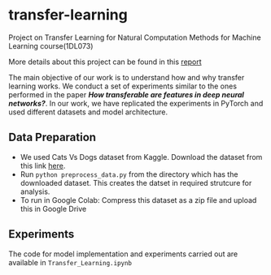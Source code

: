# transfer-learning
Project on Transfer Learning for Natural Computation Methods for Machine Learning course(1DL073)

More details about this project can be found in this [report](https://github.com/GirishShanmugam/transfer-learning/Report.pdf)

The main objective of our work is to understand how and why transfer learning works. We conduct a set of experiments similar to the ones performed in the paper ***How transferable are features in deep neural networks?***. In our work, we have replicated the experiments in PyTorch and used different datasets and model architecture.

## Data Preparation
- We used Cats Vs Dogs dataset from Kaggle. Download the dataset from this link [here](https://www.kaggle.com/biaiscience/dogs-vs-cats).
- Run `python preprocess_data.py` from the directory which has the downloaded dataset. This creates the datset in required strutcure for analysis.
- To run in Google Colab: Compress this dataset as a zip file and upload this in Google Drive 

## Experiments
The code for model implementation and experiments carried out are available in `Transfer_Learning.ipynb`
